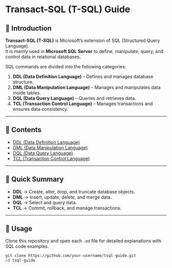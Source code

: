 # Transact-SQL (T-SQL) Guide

## 📌 Introduction
**Transact-SQL (T-SQL)** is Microsoft’s extension of SQL (Structured Query Language).  
It is mainly used in **Microsoft SQL Server** to define, manipulate, query, and control data in relational databases.  

SQL commands are divided into the following categories:

1. **DDL (Data Definition Language)** – Defines and manages database structure.  
2. **DML (Data Manipulation Language)** – Manages and manipulates data inside tables.  
3. **DQL (Data Query Language)** – Queries and retrieves data.  
4. **TCL (Transaction Control Language)** – Manages transactions and ensures data consistency.  

---

## 📂 Contents

- [DDL (Data Definition Language)](./DDL.md)  
- [DML (Data Manipulation Language)](./DML.md)  
- [DQL (Data Query Language)](./DQL.md)  
- [TCL (Transaction Control Language)](./TCL.md)  

---

## 📝 Quick Summary

- **DDL** → Create, alter, drop, and truncate database objects.  
- **DML** → Insert, update, delete, and merge data.  
- **DQL** → Select and query data.  
- **TCL** → Commit, rollback, and manage transactions.  

---

## 🚀 Usage
Clone this repository and open each `.md` file for detailed explanations with SQL code examples.

```bash
git clone https://github.com/your-username/tsql-guide.git
cd tsql-guide
